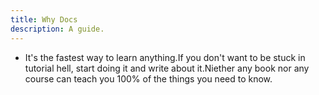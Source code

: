 ```yaml
---
title: Why Docs
description: A guide.
---
```


- It's the fastest way to learn anything.If you don't want to be stuck in tutorial hell, start doing it and write about it.Niether any book nor any course can teach you 100% of the things you need to know.

